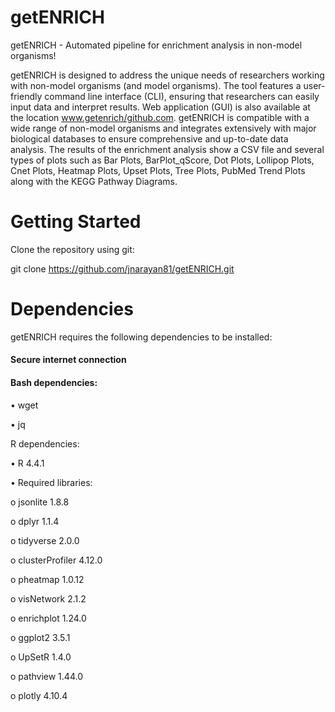 # getENRICH
getENRICH - Automated pipeline for enrichment analysis in non-model organisms!

getENRICH is designed to address the unique needs of researchers working with non-model organisms (and model organisms). The tool features a user-friendly command line interface (CLI), ensuring that researchers can easily input data and interpret results. Web application (GUI) is also available at the location www.getenrich/github.com. getENRICH is compatible with a wide range of non-model organisms and integrates extensively with major biological databases to ensure comprehensive and up-to-date data analysis. The results of the enrichment analysis show a CSV file and several types of plots such as Bar Plots, BarPlot_qScore, Dot Plots, Lollipop Plots, Cnet Plots, Heatmap Plots, Upset Plots, Tree Plots, PubMed Trend Plots along with the KEGG Pathway Diagrams.

# Getting Started
Clone the repository using git:

git clone https://github.com/jnarayan81/getENRICH.git

# Dependencies
getENRICH requires the following dependencies to be installed:

#### Secure internet connection
 
#### Bash dependencies:

•	wget

•	jq
 
 R dependencies:
 
•	R 4.4.1

•	Required libraries:

o	jsonlite 1.8.8

o	dplyr 1.1.4

o	tidyverse 2.0.0

o	clusterProfiler 4.12.0

o	pheatmap 1.0.12

o	visNetwork 2.1.2

o	enrichplot 1.24.0

o	ggplot2 3.5.1

o	UpSetR 1.4.0

o	pathview 1.44.0

o	plotly 4.10.4
